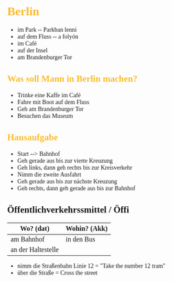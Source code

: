 <span style="font-family:'cascadia code'">

# <span style="color:#fabd2f">Berlin

- im Park -- Parkban lenni
- auf dem Fluss -- a folyón
- im Café
- auf der Insel
- am Brandenburger Tor

## <span style="color:#fabd2f">Was soll Mann in Berlin machen?
- Trinke eine Kaffe im Café
- Fahre mit Boot auf dem Fluss
- Geh am Brandenburger Tor
- Besuchen das Museum



## <span style="color:#fabd2f">Hausaufgabe
- Start --> Bahnhof
- Geh gerade aus bis zur vierte Kreuzung
- Geh links, dann geh rechts bis zur Kreisverkehr
- Nimm die zweite Ausfahrt
- Geh gerade aus bis zur nächste Kreuzung
- Geh rechts, dann geh gerade aus bis zur Bahnhof


## Öffentlichverkehrssmittel / Öffi
|Wo? (dat)|Wohin? (Akk)|
|-----|-----|
|am Bahnhof|in den Bus|
|an der Haltestelle||


- nimm die Straßenbahn Linie 12 = "Take the number 12 tram"
- über die Straße = Cross the street